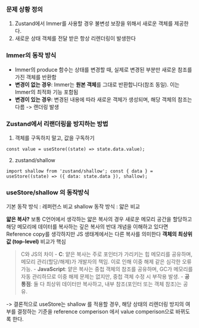 ### 문제 상황 정의

1. Zustand에서 Immer를 사용할 경우 불변성 보장을 위해서 새로운 객체를 제공한다.
2. 새로운 상태 객체를 전달 받은 항상 리렌더링이 발생한다

### Immer의 동작 방식
- Immer의 produce 함수는 상태를 변경할 때, 실제로 변경된 부분만 새로운 참조를 가진 객체를 반환함
- **변경이 없는 경우**: Immer는 **원본 객체**를 그대로 반환합니다(참조 동일). 이는 Immer의 최적화 기능 포함됨
- **변경이 있는 경우**: 변경된 내용에 따라 새로운 객체가 생성되며, 해당 객체의 참조는 다름 -> 랜더링 발생


### Zustand에서 리랜더링을 방지하는 방법
1. 객체를 구독하지 말고, 값을 구독하기
```
const value = useStore((state) => state.data.value);
```
2. zustand/shallow 
```
import shallow from 'zustand/shallow'; const { data } = useStore((state) => ({ data: state.data }), shallow);
```
### useStore/shallow 의 동작방식

기본 동작 방식 : 레퍼런스 비교
shallow 동작 방식 : 얇은 비교

**얇은 복사?**
보통 C언어에서 생각하는 얇은 복사의 경우 새로운 메모리 공간을 할당하고 해당 메모리에 데이터를 복사하는 깊은 복사의 반대 개념을 이해하고 있다면 Reference copy를 생각하지만 JS 생태계에서는 다른 복사를 의미한다 **객체의 최상위 값 (top-level)** 비교가 핵심

> C와 JS의 차이
    - **C**: 얕은 복사는 주로 포인터가 가리키는 힙 메모리를 공유하며, 메모리 관리(할당/해제)가 개발자의 책임. 이로 인해 이중 해제 같은 심각한 오류 가능.
    - **JavaScript**: 얕은 복사는 중첩 객체의 참조를 공유하며, GC가 메모리를 자동 관리하므로 이중 해제 문제는 없지만, 중첩 객체 수정 시 부작용 발생.
	- **공통점**: 둘 다 최상위 데이터만 복사하고, 내부 참조(포인터 또는 객체 참조)는 공유.

-> 결론적으로 useStore는 shallow 를 적용할 경우, 해당 상태의 리렌더링 방지의 여부를 결정하는 기준을 reference comperison 에서 value comperison으로 바뀌도록 한다.